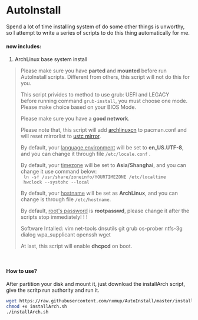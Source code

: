 # AutoInstall
Spend a lot of time installing system of do some other things is unworthy, so I attempt to write a series of scripts to do this thing automatically for me.  

#### now includes:
1. ArchLinux base system install
> Please make sure you have **parted** and **mounted** before run AutoInstall scripts. Different from others, this script will not do this for you.  
>
> This script privides to method to use grub: UEFI and LEGACY  
> before running command `grub-install`, you must choose one mode. Please make choice based on your BIOS Mode.
> 
> Please make sure you have a **good network**.  
> 
> Please note that, this script will add [archlinuxcn](http://mirrors.tuna.tsinghua.edu.cn/archlinuxcn/) to pacman.conf and will reset mirrorlist to [ustc mirror](http://mirrors.tuna.tsinghua.edu.cn/archlinux).  
> 
> By default, your <u>language environment</u> will be set to **en_US.UTF-8**, and you can change it through file `/etc/locale.conf`  .
> 
> By default, your <u>timezone</u> will be set to **Asia/Shanghai**, and you can change it use command below:  
` ln -sf /usr/share/zoneinfo/YOURTIMEZONE /etc/localtime`  
` hwclock --systohc --local`  
>
> By default, your <u>hostname</u> will be set as **ArchLinux**, and you can change is through file `/etc/hostname`.
> 
> By default, <u>root's password</u> is **rootpasswd**, please change it after the scripts stop immediately! ! !
> 
> Software Intalled: vim net-tools dnsutils git grub os-prober ntfs-3g dialog wpa_supplicant openssh wget
> 
> At last, this script will enable **dhcpcd** on boot.

<br>

#### How to use?
After partition your disk and mount it, just download the installArch script, give the scritp run authority and run it.
```bash
wget https://raw.githubusercontent.com/nxmup/AutoInstall/master/installArch.sh
chmod +x installArch.sh
./installArch.sh
```
